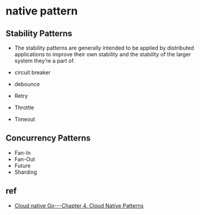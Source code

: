 
# native pattern

## Stability Patterns

+ The stability patterns are generally intended to be applied by distributed applications to improve their own stability and the stability of the larger system they’re a part of.

+ circuit breaker
+ debounce
+ Retry
+ Throttle
+ Timeout

## Concurrency Patterns

+ Fan-In
+ Fan-Out
+ Future
+ Sharding

## ref
+ [Cloud native Go---Chapter 4. Cloud Native Patterns](https://learning.oreilly.com/library/view/cloud-native-go/9781492076322/ch04.html)